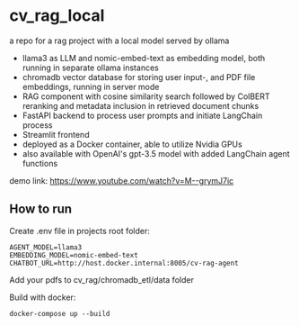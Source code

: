 # cv_rag_local
a repo for a rag project with a local model served by ollama
- llama3 as LLM and nomic-embed-text as embedding model, both running in separate ollama instances
- chromadb vector database for storing user input-, and PDF file embeddings, running in server mode
- RAG component with cosine similarity search followed by ColBERT reranking and metadata inclusion in retrieved document chunks
- FastAPI backend to process user prompts and initiate LangChain process
- Streamlit frontend
- deployed as a Docker container, able to utilize Nvidia GPUs
- also available with OpenAI's gpt-3.5 model with added LangChain agent functions

demo link: https://www.youtube.com/watch?v=M--grymJ7ic

## How to run

Create .env file in projects root folder:

```
AGENT_MODEL=llama3
EMBEDDING_MODEL=nomic-embed-text
CHATBOT_URL=http://host.docker.internal:8005/cv-rag-agent
```

Add your pdfs to cv_rag/chromadb_etl/data folder

Build with docker:

```console
docker-compose up --build
```
